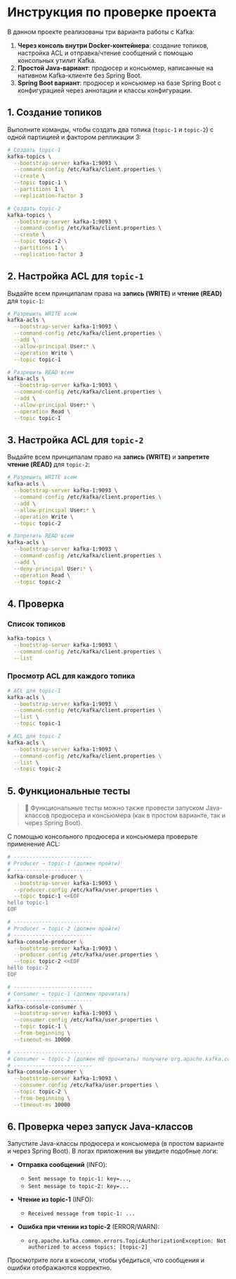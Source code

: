 # Инструкция по проверке проекта

В данном проекте реализованы три варианта работы с Kafka:

1. **Через консоль внутри Docker-контейнера**: создание топиков, настройка ACL и отправка/чтение сообщений с помощью консольных утилит Kafka.
2. **Простой Java-вариант**: продюсер и консьюмер, написанные на нативном Kafka-клиенте без Spring Boot.
3. **Spring Boot вариант**: продюсер и консьюмер на базе Spring Boot с конфигурацией через аннотации и классы конфигурации.

## 1. Создание топиков

Выполните команды, чтобы создать два топика (`topic-1` и `topic-2`) с одной партицией и фактором репликации 3:

```bash
# Создать topic-1
kafka-topics \
  --bootstrap-server kafka-1:9093 \
  --command-config /etc/kafka/client.properties \
  --create \
  --topic topic-1 \
  --partitions 1 \
  --replication-factor 3

# Создать topic-2
kafka-topics \
  --bootstrap-server kafka-1:9093 \
  --command-config /etc/kafka/client.properties \
  --create \
  --topic topic-2 \
  --partitions 1 \
  --replication-factor 3
```

## 2. Настройка ACL для `topic-1`

Выдайте всем принципалам права на **запись (WRITE)** и **чтение (READ)** для `topic-1`:

```bash
# Разрешить WRITE всем
kafka-acls \
  --bootstrap-server kafka-1:9093 \
  --command-config /etc/kafka/client.properties \
  --add \
  --allow-principal User:* \
  --operation Write \
  --topic topic-1

# Разрешить READ всем
kafka-acls \
  --bootstrap-server kafka-1:9093 \
  --command-config /etc/kafka/client.properties \
  --add \
  --allow-principal User:* \
  --operation Read \
  --topic topic-1
```

## 3. Настройка ACL для `topic-2`

Выдайте всем принципалам право на **запись (WRITE)** и **запретите чтение (READ)** для `topic-2`:

```bash
# Разрешить WRITE всем
kafka-acls \
  --bootstrap-server kafka-1:9093 \
  --command-config /etc/kafka/client.properties \
  --add \
  --allow-principal User:* \
  --operation Write \
  --topic topic-2

# Запретить READ всем
kafka-acls \
  --bootstrap-server kafka-1:9093 \
  --command-config /etc/kafka/client.properties \
  --add \
  --deny-principal User:* \
  --operation Read \
  --topic topic-2
```

## 4. Проверка

### Список топиков

```bash
kafka-topics \
  --bootstrap-server kafka-1:9093 \
  --command-config /etc/kafka/client.properties \
  --list
```

### Просмотр ACL для каждого топика

```bash
# ACL для topic-1
kafka-acls \
  --bootstrap-server kafka-1:9093 \
  --command-config /etc/kafka/client.properties \
  --list \
  --topic topic-1

# ACL для topic-2
kafka-acls \
  --bootstrap-server kafka-1:9093 \
  --command-config /etc/kafka/client.properties \
  --list \
  --topic topic-2
```

## 5. Функциональные тесты

> 🔄 Функциональные тесты можно также провести запуском Java-классов продюсера и консьюмера (как в простом варианте, так и через Spring Boot).

С помощью консольного продюсера и консьюмера проверьте применение ACL:

```bash
# -------------------------
# Producer → topic-1 (должен пройти)
# -------------------------
kafka-console-producer \
  --bootstrap-server kafka-1:9093 \
  --producer.config /etc/kafka/user.properties \
  --topic topic-1 <<EOF
hello topic-1
EOF

# -------------------------
# Producer → topic-2 (должен пройти)
# -------------------------
kafka-console-producer \
  --bootstrap-server kafka-1:9093 \
  --producer.config /etc/kafka/user.properties \
  --topic topic-2 <<EOF
hello topic-2
EOF

# -------------------------
# Consumer ← topic-1 (должен прочитать)
# -------------------------
kafka-console-consumer \
  --bootstrap-server kafka-1:9093 \
  --consumer.config /etc/kafka/user.properties \
  --topic topic-1 \
  --from-beginning \
  --timeout-ms 10000

# -------------------------
# Consumer ← topic-2 (должен НЕ прочитать) получите org.apache.kafka.common.errors.TopicAuthorizationException: Not authorized to access topics: [topic-2]
# -------------------------
kafka-console-consumer \
  --bootstrap-server kafka-1:9093 \
  --consumer.config /etc/kafka/user.properties \
  --topic topic-2 \
  --from-beginning \
  --timeout-ms 10000
```

## 6. Проверка через запуск Java-классов

Запустите Java-классы продюсера и консьюмера (в простом варианте и через Spring Boot). В логах приложения вы увидите подобные логи:

* **Отправка сообщений** (INFO):

    * `Sent message to topic-1: key=...`,
    * `Sent message to topic-2: key=...`
* **Чтение из topic-1** (INFO):

    * `Received message from topic-1: ...`
* **Ошибка при чтении из topic-2** (ERROR/WARN):

    * `org.apache.kafka.common.errors.TopicAuthorizationException: Not authorized to access topics: [topic-2]`

Просмотрите логи в консоли, чтобы убедиться, что сообщения и ошибки отображаются корректно.
